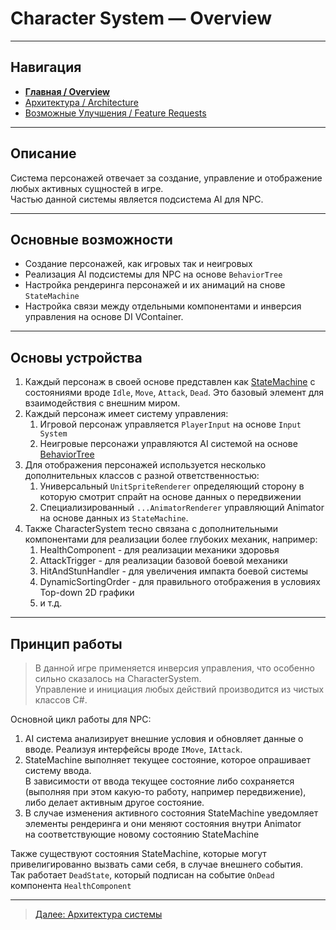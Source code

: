 ﻿# Character System — Overview

---

## Навигация

- **[Главная / Overview](01_Overview.md)**
- [Архитектура / Architecture](02_Architecture.md)
- [Возможные Улучшения / Feature Requests](03_Feature_Requests.md)  

---

## Описание

Система персонажей отвечает за создание, управление и отображение любых активных сущностей в игре.  
Частью данной системы является подсистема AI для NPC.

---

## Основные возможности

- Создание персонажей, как игровых так и неигровых
- Реализация AI подсистемы для NPC на основе `BehaviorTree`
- Настройка рендеринга персонажей и их анимаций на снове `StateMachine`
- Настройка связи между отдельными компонентами и инверсия управления на основе DI VContainer.

---

## Основы устройства

1. Каждый персонаж в своей основе представлен как [StateMachine](/../UDF_Tools/01_Overview.md) с состояниями вроде `Idle`, `Move`, `Attack`, `Dead`. Это базовый элемент для взаимодействия с внешним миром.
1. Каждый персонаж имеет систему управления:
	1. Игровой персонаж управляется `PlayerInput` на основе `Input System` 
	1. Неигровые персонажи управляются AI системой на основе [BehaviorTree](../UDF_Tools/01_Overview.md)
1. Для отображения персонажей используется несколько дополнительных классов с разной ответственностью:
	1. Универсальный `UnitSpriteRenderer` определяющий сторону в которую смотрит спрайт на основе данных о передвижении
	1. Специализированный `...AnimatorRenderer` управляющий Animator на основе данных из `StateMachine`.
1. Также CharacterSystem тесно связана с дополнительными компонентами для реализации более глубоких механик, например:
	1. HealthComponent - для реализации механики здоровья
	1. AttackTrigger - для реализации базовой боевой механики
	1. HitAndStunHandler - для увеличения импакта боевой системы
	1. DynamicSortingOrder - для правильного отображения в условиях Top-down 2D графики
	1. и т.д.

---

## Принцип работы

> В данной игре применяется инверсия управления, что особенно сильно сказалось на CharacterSystem.  
  Управление и инициация любых действий производится из чистых классов C#.  

Основной цикл работы для NPC:

1. AI система анализирует внешние условия и обновляет данные о вводе. Реализуя интерфейсы вроде `IMove`, `IAttack`.
1. StateMachine выполняет текущее состояние, которое опрашивает систему ввода.  
   В зависимости от ввода текущее состояние либо сохраняется (выполняя при этом какую-то работу, например передвижение),  
   либо делает активным другое состояние.
1. В случае изменения активного состояния StateMachine уведомляет элементы рендеринга и они меняют состояния внутри Animator  
   на соответствующие новому состоянию StateMachine

Также существуют состояния StateMachine, которые могут привелигированно вызвать сами себя, в случае внешнего события.  
Так работает `DeadState`, который подписан на событие `OnDead` компонента `HealthComponent`

---

> [Далее: Архитектура системы](02_Architecture.md)
